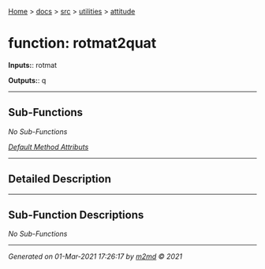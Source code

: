 [Home](../../../index.md) > [docs](../../../docs_index.md) > [src](../../src_index.md) > [utilities](../utilities_index.md) > [attitude](attitude_index.md)  


# function: rotmat2quat



**Inputs:**: rotmat

**Outputs:**: q

 ***

## Sub-Functions

*No Sub-Functions*

[*Default Method Attributs*](https://www.mathworks.com/help/matlab/matlab_oop/method-attributes.html)

 ***

## Detailed Description



 ***

## Sub-Function Descriptions

*No Sub-Functions*
***

*Generated on 01-Mar-2021 17:26:17 by [m2md](https://github.com/crgnam-research/m2md) © 2021*